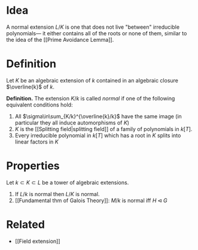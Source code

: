 # Idea
A normal extension $L/K$ is one that does not live "between" irreducible polynomials— it either contains all of the roots or none of them, similar to the idea of the [[Prime Avoidance Lemma]].

# Definition
Let $K$ be an algebraic extension of $k$ contained in an algebraic closure $\overline{k}$ of $k$.

**Definition.** The extension $K/k$ is called *normal* if one of the following equivalent conditions hold:
1. All $\sigma\in\sum_{K/k}^{\overline{k}/k}$ have the same image (in particular they all induce automorphisms of $K$)
2. $K$ is the [[Splitting field|splitting field]] of a family of polynomials in $k[T]$.
3. Every irreducible polynomial in $k[T]$ which has a root in $K$ splits into linear factors in $K$

# Properties
Let $k\subset K\subset L$ be a tower of algebraic extensions.

1. If $L/k$ is normal then $L/K$ is normal. 
2. [[Fundamental thm of Galois Theory]]: $M/k$ is normal iff $H\triangleleft G$

# Related
- [[Field extension]]